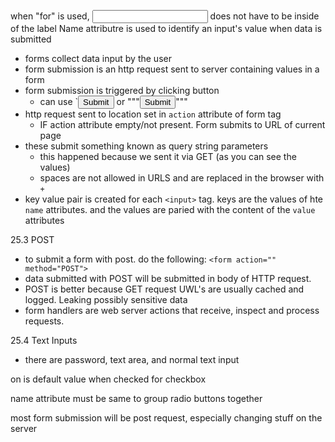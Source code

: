 when "for" is used, <input> does not have to be inside of the label
Name attributre is used to identify an input's value when data is submitted



- forms collect data input by the user
- form submission is an http request sent to server containing values in a form
- form submission is triggered by clicking button
  - can use `<input type="submit"/> or """<button>Submit</button>"""
- http request sent to location set in `action` attribute of form tag
  - IF action attribute empty/not present. Form submits to URL of current page
- these submit something known as query string parameters
  - this happened because we sent it via GET (as you can see the values)
  - spaces are not allowed in URLS and are replaced in the browser with `+`
- key  value pair is created for each `<input>` tag. keys are the values of hte `name` attributes. and the values are paried with the content of the `value` attributes



25.3 POST

- to submit a form with post. do the following: `<form action="" method="POST">`
- data submitted with POST will be submitted in body of HTTP request.
- POST is better because GET request UWL's are usually cached and logged. Leaking possibly sensitive data
- form handlers are web server actions that receive, inspect and process requests.



25.4 Text Inputs

- there are password, text area, and normal text input 

on is default value when checked for checkbox



name attribute must be same to group radio buttons together



most form submission will be post request, especially changing stuff on the server